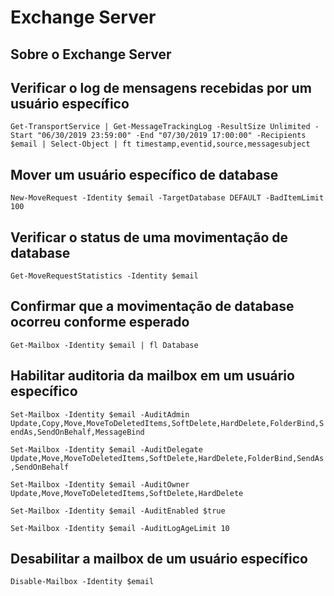 # Exchange Server

## Sobre o Exchange Server

## Verificar o log de mensagens recebidas por um usuário específico

```Get-TransportService | Get-MessageTrackingLog -ResultSize Unlimited -Start "06/30/2019 23:59:00" -End "07/30/2019 17:00:00" -Recipients $email | Select-Object | ft timestamp,eventid,source,messagesubject```

## Mover um usuário específico de database

```New-MoveRequest -Identity $email -TargetDatabase DEFAULT -BadItemLimit 100```

## Verificar o status de uma movimentação de database

```Get-MoveRequestStatistics -Identity $email```

## Confirmar que a movimentação de database ocorreu conforme esperado

```Get-Mailbox -Identity $email | fl Database```

## Habilitar auditoria da mailbox em um usuário específico

```Set-Mailbox -Identity $email -AuditAdmin Update,Copy,Move,MoveToDeletedItems,SoftDelete,HardDelete,FolderBind,SendAs,SendOnBehalf,MessageBind```

```Set-Mailbox -Identity $email -AuditDelegate Update,Move,MoveToDeletedItems,SoftDelete,HardDelete,FolderBind,SendAs,SendOnBehalf```

```Set-Mailbox -Identity $email -AuditOwner Update,Move,MoveToDeletedItems,SoftDelete,HardDelete```

```Set-Mailbox -Identity $email -AuditEnabled $true```

```Set-Mailbox -Identity $email -AuditLogAgeLimit 10```

## Desabilitar a mailbox de um usuário específico

```Disable-Mailbox -Identity $email```
